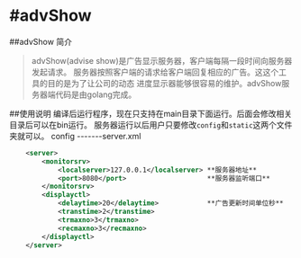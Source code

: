 #advShow
=======

##advShow 简介
> advShow(advise show)是广告显示服务器，客户端每隔一段时间向服务器发起请求。
服务器按照客户端的请求给客户端回复相应的广告。这这个工具的目的是为了让公司的动态
进度显示器能够很容易的维护。advShow服务器端代码是由golang完成。

##使用说明
编译后运行程序，现在只支持在main目录下面运行。后面会修改相关目录后可以在bin运行。
服务器运行以后用户只要修改`config`和`static`这两个文件夹就可以。
config
-------server.xml
```xml
	<server>
	    <monitorsrv>
	        <localserver>127.0.0.1</localserver> **服务器地址**
	        <port>8080</port>                    **服务器监听端口**
	    </monitorsrv>
	    <displayctl>
	        <delaytime>20</delaytime>            **广告更新时间单位秒**
	        <transtime>2</transtime>
	        <trmaxno>3</trmaxno>
	        <recmaxno>3</recmaxno>
	    </displayctl>
	</server>
```
